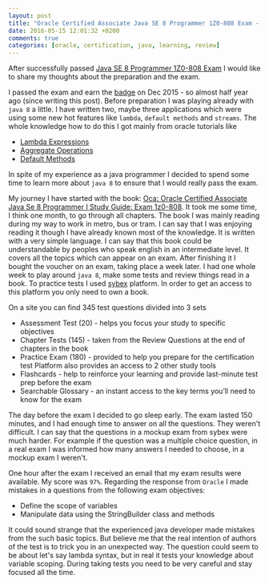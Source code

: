 ```yaml
---
layout: post
title: "Oracle Certified Associate Java SE 8 Programmer 1Z0-808 Exam - review"
date: 2016-05-15 12:01:32 +0200
comments: true
categories: [oracle, certification, java, learning, review]
---
```


After successfully passed [Java SE 8 Programmer 1Z0-808 Exam](https://education.oracle.com/pls/web_prod-plq-dad/db_pages.getpage?page_id=5001&get_params=p_exam_id:1Z0-808)
I would like to share my thoughts about the preparation and the exam. 

I passed the exam and earn the 
[badge](https://www.youracclaim.com/badges/58fa8011-f1da-4a68-846c-b869ee04012b/public_url) 
on Dec 2015 - so almost half year ago (since writing this post). 
Before preparation I was playing already with ``java 8`` a little. 
I have written two, maybe three applications which were using some 
new hot features like ``lambda``, ``default methods`` and ``streams``.
The whole knowledge how to do this I got mainly from oracle 
tutorials like

* [Lambda Expressions](https://docs.oracle.com/javase/tutorial/java/javaOO/lambdaexpressions.html)
* [Aggregate Operations](https://docs.oracle.com/javase/tutorial/collections/streams/index.html)
* [Default Methods](https://docs.oracle.com/javase/tutorial/java/IandI/defaultmethods.html)

In spite of my experience as a java programmer I decided to spend some 
time to learn more about ``java 8`` to ensure that I would really pass the exam.

My journey I have started with the book: [Oca: Oracle Certified Associate Java Se 8 Programmer I Study Guide: Exam 1z0-808](https://www.goodreads.com/book/show/23059696-oca?from_search=true&search_version=service).
It took me some time, I think one month, to go through all chapters.
The book I was mainly reading during my way to work in metro, bus or tram.
I can say that I was enjoying reading it though I have already known 
most of the knowledge. It is written with a very simple language. I can say
that this book could be understandable by peoples who speak english in an 
intermediate level. It covers all the topics which can appear on 
an exam. After finishing it I bought the voucher on an exam, taking place 
a week later. I had one whole week to play around ``java 8``, make some
tests and review things read in a book. To practice tests I used 
[sybex](https://sybextestbanks.wiley.com/public/) platform. In order to 
get an access to this platform you only need to own a book. 

On a site you can find 345 test questions divided into 3 sets

* Assessment Test (20) - helps you focus your study to specific objectives
* Chapter Tests (145) - taken from the Review Questions at the end of chapters in the book
* Practice Exam (180) - provided to help you prepare for the certification test
Platform also provides an access to 2 other study tools
* Flashcards - help to reinforce your learning and provide last-minute test prep before the exam
* Searchable Glossary - an instant access to the key terms you’ll need to know for the exam

The day before the exam I decided to go sleep early. 
The exam lasted 150 minutes, and I had enough time to
answer on all the questions. They weren't difficult. I can say
that the questions in a mockup exam from sybex were much harder. For example
if the question was a multiple choice question, in a real exam 
I was informed how many answers I needed to choose, 
in a mockup exam I weren't. 

One hour after the exam I received an email that my exam results were available. 
My score was ``97%``. Regarding the response from ``Oracle`` 
I made mistakes in a questions from the following exam objectives:

* Define the scope of variables
* Manipulate data using the StringBuilder class and methods

It could sound strange that the experienced java developer made 
mistakes from the such basic topics. But believe me that the real 
intention of authors of the test is to trick you in an unexpected way. 
The question could seem to be about let's say lambda syntax, but in real
it tests your knowledge about variable scoping. During taking tests you 
need to be very careful and stay focused all the time.
